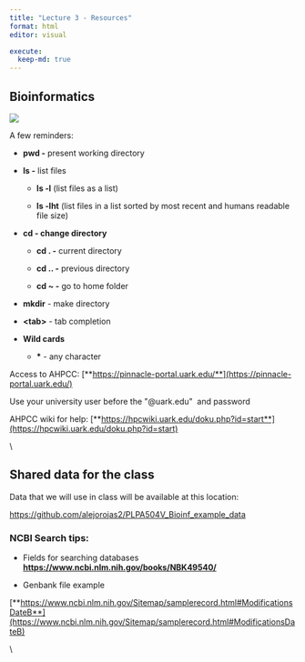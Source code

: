 ```yaml
---
title: "Lecture 3 - Resources"
format: html
editor: visual

execute:
  keep-md: true
---
```




## **Bioinformatics**

![](https://lh6.googleusercontent.com/NAvieMQCE2d9dbyloSehBtOu1j7eVUFjyPcsFm-6HLQ5qBfqA3j1WDzhrT_fu3jB7jHSHm8H6uoIR5GtE1_Iw6oNcclUzddYmddVcAXTyJbbp4t7db6Cc4WEw62F_nV1duEkz6YCyrRvq-rIuGFRKg)

A few reminders:

-   **pwd -** present working directory

-   **ls -** list files

    -   **ls -l** (list files as a list)

    -   **ls -lht** (list files in a list sorted by most recent and humans readable file size)

-   **cd - change directory**

    -   **cd . -** current directory

    -   **cd .. -** previous directory

    -   **cd \~ -** go to home folder

-   **mkdir** - make directory

-   **\<tab\>** - tab completion

-   **Wild cards**

    -   **\*** - any character

Access to AHPCC: [**https://pinnacle-portal.uark.edu/**](https://pinnacle-portal.uark.edu/)

Use your university user before the \"\@uark.edu\"  and password

AHPCC wiki for help: [**https://hpcwiki.uark.edu/doku.php?id=start**](https://hpcwiki.uark.edu/doku.php?id=start)

\

## Shared data for the class

Data that we will use in class will be available at this location:

<https://github.com/alejorojas2/PLPA504V_Bioinf_example_data>

### **NCBI Search tips:**

-   Fields for searching databases **<https://www.ncbi.nlm.nih.gov/books/NBK49540/>**

-   Genbank file example

[**https://www.ncbi.nlm.nih.gov/Sitemap/samplerecord.html#ModificationsDateB**](https://www.ncbi.nlm.nih.gov/Sitemap/samplerecord.html#ModificationsDateB)

\
